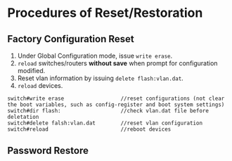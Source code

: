 # Procedures of Reset/Restoration

## Factory Configuration Reset
1. Under Global Configuration mode, issue `write erase`.  
2. `reload` switches/routers **without save** when prompt for configuration modified.
3. Reset vlan information by issuing `delete flash:vlan.dat`.
4. `reload` devices.
```
switch#write erase                  //reset configurations (not clear the boot variables, such as config-register and boot system settings)
switch#dir flash:                   //check vlan.dat file before deletation
switch#delete falsh:vlan.dat        //reset vlan configuration
switch#reload                       //reboot devices
```

## Password Restore

